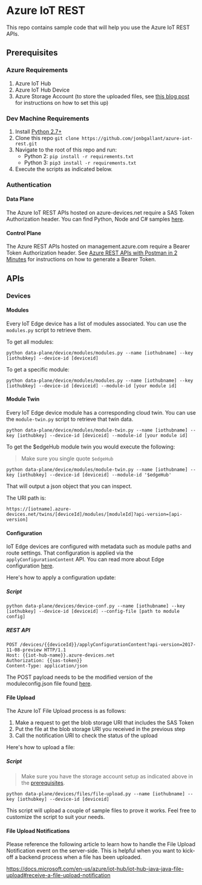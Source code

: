 # Azure IoT REST

This repo contains sample code that will help you use the Azure IoT REST APIs.

## Prerequisites

### Azure Requirements
1. Azure IoT Hub
1. Azure IoT Hub Device
1. Azure Storage Account (to store the uploaded files, see [this blog post](http://blog.jongallant.com/2017/01/azure-iot-hub-file-upload-python/) for instructions on how to set this up)

### Dev Machine Requirements
1. Install [Python 2.7+](https://www.python.org/downloads/)
1. Clone this repo `git clone https://github.com/jonbgallant/azure-iot-rest.git`
1. Navigate to the root of this repo and run:
    - Python 2: `pip install -r requirements.txt` 
    - Python 3: `pip3 install -r requirements.txt`
1. Execute the scripts as indicated below.

### Authentication

#### Data Plane
The Azure IoT REST APIs hosted on azure-devices.net require a SAS Token Authorization header. You can find Python, Node and C# samples [here](https://docs.microsoft.com/en-us/azure/iot-hub/iot-hub-devguide-security#security-tokens).

#### Control Plane
The Azure REST APIs hosted on management.azure.com require a Bearer Token Authorization header. See [Azure REST APIs with Postman in 2 Minutes](http://blog.jongallant.com/azure-rest-apis-postman) for instructions on how to generate a Bearer Token.

## APIs
### Devices

#### Modules
Every IoT Edge device has a list of modules associated.  You can use the `modules.py` script to retrieve them.

To get all modules:
```
python data-plane/device/modules/modules.py --name [iothubname] --key [iothubkey] --device-id [deviceid]
```

To get a specific module:
```
python data-plane/device/modules/modules.py --name [iothubname] --key [iothubkey] --device-id [deviceid] --module-id [your module id]
```

#### Module Twin

Every IoT Edge device module has a corresponding cloud twin. You can use the `module-twin.py` script to retrieve that twin data.

```
python data-plane/device/modules/module-twin.py --name [iothubname] --key [iothubkey] --device-id [deviceid] --module-id [your module id]
```

To get the $edgeHub module twin you would execute the following:  

> Make sure you single quote `$edgeHub`

```
python data-plane/device/modules/module-twin.py --name [iothubname] --key [iothubkey] --device-id [deviceid] --module-id '$edgeHub'
```

That will output a json object that you can inspect.

The URI path is:
```
https://[iotname].azure-devices.net/twins/[deviceId]/modules/[moduleId]?api-version=[api-version]
```

#### Configuration

IoT Edge devices are configured with metadata such as module paths and route settings.  That configuration is applied via the `applyConfigurationContent` API.  You can read more about Edge configuration [here](https://github.com/jonbgallant/azure-iot-edge-config).

Here's how to apply a configuration update:

##### Script

```
python data-plane/devices/device-conf.py --name [iothubname] --key [iothubkey] --device-id [deviceid] --config-file [path to module config]
```

##### REST API

```
POST /devices/{{deviceId}}/applyConfigurationContent?api-version=2017-11-08-preview HTTP/1.1
Host: {{iot-hub-name}}.azure-devices.net
Authorization: {{sas-token}}
Content-Type: application/json
```

The POST payload needs to be the modified version of the moduleconfig.json file found [here](https://github.com/jonbgallant/azure-iot-edge-config/blob/master/config/moduleconfig.json).

#### File Upload

The Azure IoT File Upload process is as follows:

1. Make a request to get the blob storage URI that includes the SAS Token
2. Put the file at the blob storage URI you received in the previous step
3. Call the notification URI to check the status of the upload

Here's how to upload a file:

##### Script

> Make sure you have the storage account setup as indicated above in the [prerequisites](#prerequisites).

```
python data-plane/devices/files/file-upload.py --name [iothubname] --key [iothubkey] --device-id [deviceid]
```

This script will upload a couple of sample files to prove it works.  Feel free to customize the script to suit your needs.

#### File Upload Notifications

Please reference the following article to learn how to handle the File Upload Notification event on the server-side.  This is helpful when you want to kick-off a backend process when a file has been uploaded.

https://docs.microsoft.com/en-us/azure/iot-hub/iot-hub-java-java-file-upload#receive-a-file-upload-notification